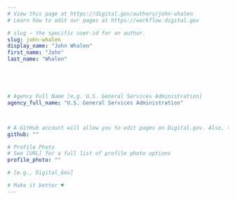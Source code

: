 ```yaml
---
# View this page at https://digital.gov/authors/john-whalen
# Learn how to edit our pages at https://workflow.digital.gov

# slug — the specific user-id for an author.
slug: john-whalen
display_name: "John Whalen"
first_name: "John"
last_name: "Whalen"





# Agency Full Name [e.g. U.S. General Services Administration]
agency_full_name: "U.S. General Services Administration"



# A GitHub account will allow you to edit pages on Digital.gov. Also, the image used in your GitHub account can be used to populate your digital.gov profile photo. Learn more about getting a Github account at [URL]
github: ""

# Profile Photo
# See [URL] for a full list of profile photo options
profile_photo: ""

# [e.g., Digital_Gov]

# Make it better ♥
---
```

